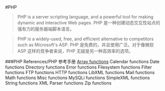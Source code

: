 #PHP

>PHP is a server scripting language, and a powerful tool for making dynamic and interactive Web pages.
PHP 是一种创建动态交互性站点的强有力的服务器端脚本语言。

>PHP is a widely-used, free, and efficient alternative to competitors such as Microsoft's ASP.
PHP 是免费的，并且使用广泛。对于像微软 ASP 这样的竞争者来说，PHP 无疑是另一种高效率的选项。

###PHP References/PHP 参考手册
[Array functions]()
Calendar functions
Date functions
Directory functions
Error functions
Filesystem functions
Filter functions
FTP functions
HTTP functions
LibXML functions
Mail functions
Math functions
Misc functions
MySQLi functions
SimpleXML functions
String functions
XML Parser functions
Zip functions
